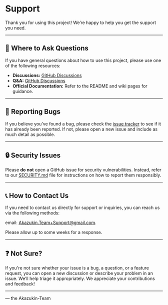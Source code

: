 # Support

Thank you for using this project! We’re happy to help you get the support you need.


---

## 💬 Where to Ask Questions

If you have general questions about how to use this project, please use one of the following resources:

- **Discussions:** [GitHub Discussions](https://github.com/Akazukin-Team/ResourceLoader-Library/discussions)
- **Q&A:** [GitHub Discussions](https://github.com/Akazukin-Team/ResourceLoader-Library/discussions)
- **Official Documentation:** Refer to the README and wiki pages for guidance.

---

## 🐞 Reporting Bugs

If you believe you’ve found a bug,
please check the [issue tracker](https://github.com/Akazukin-Team/ResourceLoader-Library/issues) to see if it has
already
been reported.
If not, please open a new issue and include as much detail as possible.


---

## 🔒 Security Issues

Please **do not** open a GitHub issue for security vulnerabilities.
Instead, refer to our [SECURITY.md](./SECURITY.md) file for instructions on how to report them responsibly.


---

## 📞 How to Contact Us

If you need to contact us directly for support or inquiries, you can reach us via the following methods:

email: [Akazukin.Team+Support@gmail.com](mailto:Akazukin.Team+Support@gmail.com).

Please allow up to some weeks for a response.


---

## ❓ Not Sure?

If you're not sure whether your issue is a bug, a question, or a feature request,
you can open a new discussion or describe your problem in an issue. We’ll help triage it appropriately.
We appreciate your contributions and feedback!


---

— the Akazukin-Team

